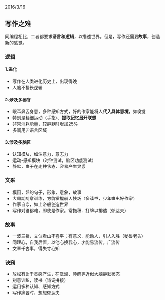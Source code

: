 2016/3/16 
## 写作之难
同编程相比，二者都要求**语言和逻辑**，以描述世界。但是，写作还需要**故事**，创造新的感觉。

### 逻辑

#### 1.进化
- 写作在人类进化历史上，出现得晚
- 人脑不擅长逻辑

#### 2.涉及多器官
- 眼耳鼻舌身意，多种感知方式，好的作家能将人**代入具体意境**，如嗅觉
- 特别是精细运动（手指）、**提取记忆展开联想**
- 非常消耗能量，较静默时增加25%
- 多调用非语言区域

#### 3.涉及多脑区
- 认知模块，如注意力，意志力
- 运动-感知模块（时钟测试，脑区功能测试）
- 静默，由于在走神状态，容易产生灵感


### 文采
- 模因，好的句子，形象，意象，故事
- 大周期刻意训练，方能掌握前人技巧（多读书，少年难出好作家）
- 作家自恋，如上帝般创造世界
- 写作对谁都难，即使是作家。常拖稿，打牌以排遣（郁达夫）

### 故事
- 一波三折，文似看山不喜平；有意义，能动人，引人入胜（秘鲁老头）
- 同理心，自我后置，以他心换我心，才能易流传，广流传
- 文章千古事，得失寸心知

### 诀窍
- 放松有助于灵感产生，在洗澡、睡醒等近似大脑静默状态
- 刻意训练，读书（诗词拼接）
- 运用多种认知、感知方式
- 写作痛苦时，想想郁达夫
